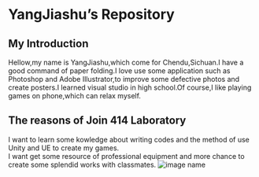 # YangJiashu’s Repository
## My Introduction
  Hellow,my name is YangJiashu,which come for Chendu,Sichuan.I have a good command of paper folding.I love use some application such as Photoshop and Adobe Illustrator,to improve some defective photos and create posters.I learned visual studio in high school.Of course,I like playing games on phone,which can relax myself.
 ## The reasons of Join 414 Laboratory
  I want to learn some kowledge about writing codes and the method of use Unity and UE to create my games.    
  I want get some resource of professional equipment and more chance to create some splendid works with classmates.
  ![image name](https://sukiui.com/i/2022/09/20/3x03g.jpg)
